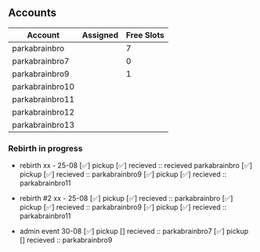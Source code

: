 ## Accounts

| Account           | Assigned      | Free Slots |
|-------------------|---------------|------------|
| parkabrainbro     |               |     7      |
| parkabrainbro7    |               |     0      |
| parkabrainbro9    |               |     1      |
| parkabrainbro10   |               |            |
| parkabrainbro11   |               |            |
| parkabrainbro12   |               |            |
| parkabrainbro13   |               |            |


### Rebirth in progress

- rebirth xx - 25-08
[✅] pickup [✅] recieved :: recieved parkabrainbro
[✅] pickup [✅] recieved :: parkabrainbro9
[✅] pickup [✅] recieved :: parkabrainbro11

- rebirth #2 xx - 25-08
[✅] pickup [✅] recieved :: parkabrainbro
[✅] pickup [✅] recieved :: parkabrainbro9
[✅] pickup [✅] recieved :: parkabrainbro11

- admin event 30-08
[✅] pickup [] recieved :: parkabrainbro7
[✅] pickup [] recieved :: parkabrainbro9
